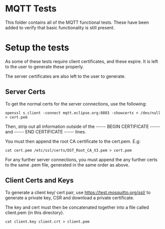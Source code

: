 # MQTT Tests

This folder contains all of the MQTT functional tests. These have been added to verify that basic functionality is still present.

# Setup the tests

As some of these tests require client certificates, and these expire. It is left to the user to generate these properly.

The server certificates are also left to the user to generate.

## Server Certs

To get the normal certs for the server connections, use the following:

`openssl s_client -connect mqtt.eclipse.org:8883 -showcerts < /dev/null > cert.pem`

Then, strip out all information outside of the ----- BEGIN CERTIFICATE ----- and ----- END CERTIFICATE ----- lines.

You must then append the root CA certificate to the cert.pem. E.g:

`cat cert.pem /etc/ssl/certs/DST_Root_CA_X3.pem > cert.pem`

For any further server connections, you must append the any further certs to the same .pem file, generated in the same order as above.

## Client Certs and Keys

To generate a client key/ cert pair, use https://test.mosquitto.org/ssl/ to generate a private key, CSR and download a private certificate.

The key and cert must then be concatenated together into a file called client.pem (in this directory).

`cat client.key client.crt > client.pem`




